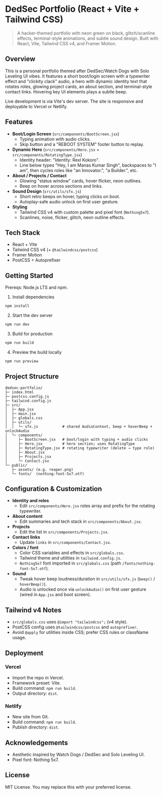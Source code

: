 # DedSec Portfolio (React + Vite + Tailwind CSS)

> A hacker-themed portfolio with neon green on black, glitch/scanline effects, terminal-style animations, and subtle sound design. Built with React, Vite, Tailwind CSS v4, and Framer Motion.

## Overview

This is a personal portfolio themed after DedSec/Watch Dogs with Solo Leveling UI vibes. It features a short boot/login screen with a typewriter effect and "clickity clack" audio, a hero with dynamic identity text that rotates roles, glowing project cards, an about section, and terminal-style contact links. Hovering key UI elements plays a subtle beep.

Live development is via Vite's dev server. The site is responsive and deployable to Vercel or Netlify.

## Features

- **Boot/Login Screen** (`src/components/BootScreen.jsx`)
  - Typing animation with audio clicks.
  - Skip button and a "REBOOT SYSTEM" footer button to replay.
- **Dynamic Hero** (`src/components/Hero.jsx` + `src/components/RotatingType.jsx`)
  - Identity header: "Identity: Rexl Kokoro".
  - Line below types "Hey, I am Manas Kumar Singh", backspaces to "I am", then cycles roles like "an Innovator.", "a Builder.", etc.
- **About / Projects / Contact**
  - Glowing "status window" cards, hover flicker, neon outlines.
  - Beep on hover across sections and links.
- **Sound Design** (`src/utils/sfx.js`)
  - Short retro beeps on hover, typing clicks on boot.
  - Autoplay-safe audio unlock on first user gesture.
- **Styling**
  - Tailwind CSS v4 with custom palette and pixel font (`Nothing5x7`).
  - Scanlines, noise, flicker, glitch, neon outline effects.

## Tech Stack

- React + Vite
- Tailwind CSS v4 (+ `@tailwindcss/postcss`)
- Framer Motion
- PostCSS + Autoprefixer

## Getting Started

Prereqs: Node.js LTS and npm.

1. Install dependencies
```bash
npm install
```
2. Start the dev server
```bash
npm run dev
```
3. Build for production
```bash
npm run build
```
4. Preview the build locally
```bash
npm run preview
```

## Project Structure

```
dedsec-portfolio/
├─ index.html
├─ postcss.config.js
├─ tailwind.config.js
├─ src/
│  ├─ App.jsx
│  ├─ main.jsx
│  ├─ globals.css
│  ├─ utils/
│  │  └─ sfx.js           # shared AudioContext, beep + hoverBeep + unlockAudio
│  └─ components/
│     ├─ BootScreen.jsx   # boot/login with typing + audio clicks
│     ├─ Hero.jsx         # hero section; uses RotatingType
│     ├─ RotatingType.jsx # rotating typewriter (delete → type role)
│     ├─ About.jsx
│     ├─ Projects.jsx
│     └─ Contact.jsx
└─ public/
   ├─ assets/ (e.g. reaper.png)
   └─ fonts/  (nothing-font-5x7.otf)
```

## Configuration & Customization

- **Identity and roles**
  - Edit `src/components/Hero.jsx` roles array and prefix for the rotating typewriter.
- **About content**
  - Edit summaries and tech stack in `src/components/About.jsx`.
- **Projects**
  - Edit the list in `src/components/Projects.jsx`.
- **Contact links**
  - Update `links` in `src/components/Contact.jsx`.
- **Colors / font**
  - Color CSS variables and effects in `src/globals.css`.
  - Tailwind theme and utilities in `tailwind.config.js`.
  - `Nothing5x7` font imported in `src/globals.css` (path `/fonts/nothing-font-5x7.otf`).
- **Sound**
  - Tweak hover beep loudness/duration in `src/utils/sfx.js` (`beep()` / `hoverBeep()`).
  - Audio is unlocked once via `unlockAudio()` on first user gesture (wired in `App.jsx` and boot screen).

## Tailwind v4 Notes

- `src/globals.css` uses `@import "tailwindcss";` (v4 style).
- PostCSS config uses `@tailwindcss/postcss` and `autoprefixer`.
- Avoid `@apply` for utilities inside CSS; prefer CSS rules or className usage.

## Deployment

### Vercel
- Import the repo in Vercel.
- Framework preset: Vite.
- Build command: `npm run build`.
- Output directory: `dist`.

### Netlify
- New site from Git.
- Build command: `npm run build`.
- Publish directory: `dist`.

## Acknowledgements

- Aesthetic inspired by Watch Dogs / DedSec and Solo Leveling UI.
- Pixel font: Nothing 5x7.

## License

MIT License. You may replace this with your preferred license.

